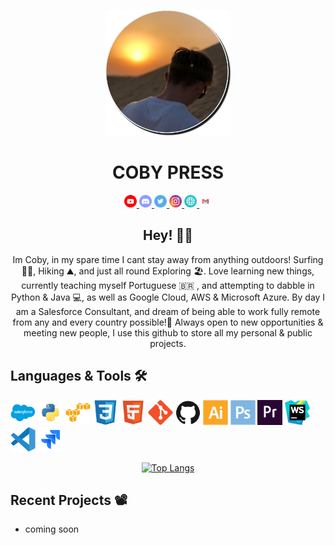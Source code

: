 <p align="center"><img src="https://github.com/cobypress/cobypress/blob/main/assets/cobypress%20icon.png" width="200"/></p>
<div align="center">

# COBY PRESS #

<a href="https://www.youtube.com/channel/UCUlgzZDSeEIe5MNQQ6FEzlw"><img src="https://github.com/cobypress/cobypress/blob/main/assets/Youtube.svg" 
     width=4% 
     height=auto 
     alt="youtube badge" />
     <a href="https://discord.gg/8WXffeeFY5"><img src="https://github.com/cobypress/cobypress/blob/main/assets/3069758_circle_discord_gaming_messenger_round%20icon_icon.png" 
     width=4% 
     height=auto 
     alt="discord badge" />
     <a href="https://twitter.com/coby_press"><img src="https://github.com/cobypress/cobypress/blob/main/assets/Twitter.svg" 
     width=4% 
     height=auto 
     alt="twitter badge" />
     <a href="https://www.instagram.com/coby9055/"><img src="https://github.com/cobypress/cobypress/blob/main/assets/Instagram.svg" 
     width=4% 
     height=auto 
     alt="instagram badge" />
     <a href="https://www.coby.press"><img src="https://github.com/cobypress/cobypress/blob/main/assets/website-5793.svg" 
     width=4% 
     height=auto 
     alt="instagram badge" />
     <a href = "mailto: hi@coby.press"><img src="https://github.com/cobypress/cobypress/blob/main/assets/Gmail.svg"
     width=4% 
     height=auto 
     alt="mail badge" />
     </a>
</div>

<div align="center">

## Hey! 🤙🏽

Im Coby, in my spare time I cant stay away from anything outdoors! Surfing 🏄‍♂️, Hiking ⛰️, and just all round Exploring 🏖️. Love learning new things, currently teaching myself Portuguese 🇧🇷 , and attempting to dabble in Python & Java 💻, as well as Google Cloud, AWS & Microsoft Azure. By day I am a Salesforce Consultant, and dream of being able to work fully remote from any and every country possible!🌴 Always open to new opportunities & meeting new people, I use this github to store all my personal & public projects.
             
</div>
             
## Languages & Tools 🛠
          
<p><img src="https://github.com/cobypress/cobypress/blob/main/assets/salesforce-plain.svg" height="40">
     <img src="https://github.com/cobypress/cobypress/blob/main/assets/python.png" height="40"/>
          <img src="https://github.com/cobypress/cobypress/blob/main/assets/amazonwebservices-original.svg" height="40"/>
          <img src="https://github.com/cobypress/cobypress/blob/main/assets/css3-original.svg" height="40"/>
          <img src="https://github.com/cobypress/cobypress/blob/main/assets/HTML5_SF.svg" height="40"/>
          <img src="https://github.com/cobypress/cobypress/blob/main/assets/git-original.svg" height="40"/>
          <img src="https://github.com/cobypress/cobypress/blob/main/assets/github-original.svg" height="40"/>
          <img src="https://github.com/cobypress/cobypress/blob/main/assets/illustrator-plain.svg" height="40"/>
          <img src="https://github.com/cobypress/cobypress/blob/main/assets/photoshop-plain.svg" height="40"/>
          <img src="https://github.com/cobypress/cobypress/blob/main/assets/premierepro-plain.svg" height="40"/>
          <img src="https://github.com/cobypress/cobypress/blob/main/assets/webstorm-icon-512x512-lmof1hfg.png" height="40"/>
          <img src="https://github.com/cobypress/cobypress/blob/main/assets/vscode-original.svg" height="40"/>
          <img src="https://github.com/cobypress/cobypress/blob/main/assets/jira-original.svg" height="40"/>
        </p>
          
          
<div align="center">
       
       
[![Top Langs](https://github-readme-stats.vercel.app/api/top-langs/?username=cobypress&layout=compact&theme=vision-friendly-dark)](https://github.com/anuraghazra/github-readme-stats)
          </div>
          
<div align="left">
     
## Recent Projects 📽️

- coming soon
